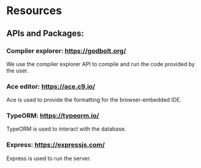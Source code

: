 # Resources



## APIs and Packages:

### Compiler explorer: https://godbolt.org/

We use the compiler explorer API to compile and run the code provided by the user.

### Ace editor: https://ace.c9.io/

Ace is used to provide the formatting for the browser-embedded IDE.

### TypeORM: https://typeorm.io/

TypeORM is used to interact with the database.

### Express: https://expressjs.com/

Express is used to run the server.
